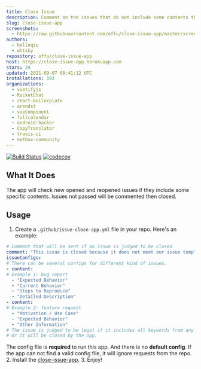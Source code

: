 ```yaml
---
title: Close Issue
description: Comment on the issues that do not include some contents then close them.
slug: close-issue-app
screenshots:
  - https://raw.githubusercontent.com/offu/close-issue-app/master/screenshot.png
authors:
  - helloqiu
  - whtsky
repository: offu/close-issue-app
host: https://close-issue-app.herokuapp.com
stars: 34
updated: 2021-09-07 08:41:12 UTC
installations: 193
organizations:
  - vuetifyjs
  - RocketChat
  - react-boilerplate
  - arendst
  - vueComponent
  - fullcalendar
  - android-hacker
  - CopyTranslator
  - travis-ci
  - netbox-community
---
```

[![Build Status](https://travis-ci.org/offu/close-issue-app.svg?branch=master)](https://travis-ci.org/offu/close-issue-app)
[![codecov](https://codecov.io/gh/offu/close-issue-app/branch/master/graph/badge.svg)](https://codecov.io/gh/offu/close-issue-app)  
## What It Does
The app will check new opened and reopened issues if they include some specific contents. Issues not passed will be commented then closed.
## Usage
1. Create a `.github/issue-close-app.yml` file in your repo. Here's an example:
``` yaml
# Comment that will be sent if an issue is judged to be closed
comment: "This issue is closed because it does not meet our issue template. Please read it."
issueConfigs:
# There can be several configs for different kind of issues.
- content:
# Example 1: bug report
  - "Expected Behavior"
  - "Current Behavior"
  - "Steps to Reproduce"
  - "Detailed Description"
- content:
# Example 2: feature request
  - "Motivation / Use Case"
  - "Expected Behavior"
  - "Other Information"
# The issue is judged to be legal if it includes all keywords from any of these two configs.
# Or it will be closed by the app.
```
The config file is **required** to run this app. And there is no **default config**. If the app can not find a valid config file, it will ignore requests from the repo.
2. Install the [close-issue-app](https://github.com/apps/close-issue-app).
3. Enjoy!